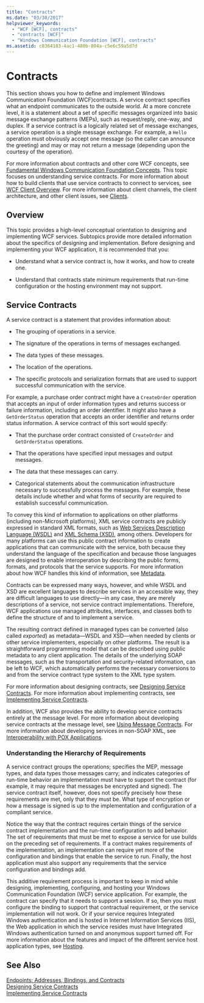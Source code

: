 ```yaml
---
title: "Contracts"
ms.date: "03/30/2017"
helpviewer_keywords: 
  - "WCF [WCF], contracts"
  - "contracts [WCF]"
  - "Windows Communication Foundation [WCF], contracts"
ms.assetid: c8364183-4ac1-480b-804a-c5e6c59a5d7d
---
```

# Contracts
This section shows you how to define and implement Windows Communication Foundation (WCF)contracts. A service contract specifies what an endpoint communicates to the outside world. At a more concrete level, it is a statement about a set of specific messages organized into basic message exchange patterns (MEPs), such as request/reply, one-way, and duplex. If a service contract is a logically related set of message exchanges, a service operation is a single message exchange. For example, a `Hello` operation must obviously accept one message (so the caller can announce the greeting) and may or may not return a message (depending upon the courtesy of the operation).  
  
 For more information about contracts and other core WCF concepts, see [Fundamental Windows Communication Foundation Concepts](../../../../docs/framework/wcf/fundamental-concepts.md). This topic focuses on understanding service contracts. For more information about how to build clients that use service contracts to connect to services, see [WCF Client Overview](../../../../docs/framework/wcf/wcf-client-overview.md). For more information about client channels, the client architecture, and other client issues, see [Clients](../../../../docs/framework/wcf/feature-details/clients.md).  
  
## Overview  
 This topic provides a high-level conceptual orientation to designing and implementing WCF services. Subtopics provide more detailed information about the specifics of designing and implementation. Before designing and implementing your WCF application, it is recommended that you:  
  
-   Understand what a service contract is, how it works, and how to create one.  
  
-   Understand that contracts state minimum requirements that run-time configuration or the hosting environment may not support.  
  
## Service Contracts  
 A service contract is a statement that provides information about:  
  
-   The grouping of operations in a service.  
  
-   The signature of the operations in terms of messages exchanged.  
  
-   The data types of these messages.  
  
-   The location of the operations.  
  
-   The specific protocols and serialization formats that are used to support successful communication with the service.  
  
 For example, a purchase order contract might have a `CreateOrder` operation that accepts an input of order information types and returns success or failure information, including an order identifier. It might also have a `GetOrderStatus` operation that accepts an order identifier and returns order status information. A service contract of this sort would specify:  
  
-   That the purchase order contract consisted of `CreateOrder` and `GetOrderStatus` operations.  
  
-   That the operations have specified input messages and output messages.  
  
-   The data that these messages can carry.  
  
-   Categorical statements about the communication infrastructure necessary to successfully process the messages. For example, these details include whether and what forms of security are required to establish successful communication.  
  
 To convey this kind of information to applications on other platforms (including non-Microsoft platforms), XML service contracts are publicly expressed in standard XML formats, such as [Web Services Description Language (WSDL)](https://go.microsoft.com/fwlink/?LinkId=87004) and [XML Schema (XSD)](https://go.microsoft.com/fwlink/?LinkId=87005), among others. Developers for many platforms can use this public contract information to create applications that can communicate with the service, both because they understand the language of the specification and because those languages are designed to enable interoperation by describing the public forms, formats, and protocols that the service supports. For more information about how WCF handles this kind of information, see [Metadata](../../../../docs/framework/wcf/feature-details/metadata.md).  
  
 Contracts can be expressed many ways, however, and while WSDL and XSD are excellent languages to describe services in an accessible way, they are difficult languages to use directly—in any case, they are merely descriptions of a service, not service contract implementations. Therefore, WCF applications use managed attributes, interfaces, and classes both to define the structure of and to implement a service.  
  
 The resulting contract defined in managed types can be converted (also called *exported*) as metadata—WSDL and XSD—when needed by clients or other service implementers, especially on other platforms. The result is a straightforward programming model that can be described using public metadata to any client application. The details of the underlying SOAP messages, such as the transportation and security-related information, can be left to WCF, which automatically performs the necessary conversions to and from the service contract type system to the XML type system.  
  
 For more information about designing contracts, see [Designing Service Contracts](../../../../docs/framework/wcf/designing-service-contracts.md). For more information about implementing contracts, see [Implementing Service Contracts](../../../../docs/framework/wcf/implementing-service-contracts.md).  
  
 In addition, WCF also provides the ability to develop service contracts entirely at the message level. For more information about developing service contracts at the message level, see [Using Message Contracts](../../../../docs/framework/wcf/feature-details/using-message-contracts.md). For more information about developing services in non-SOAP XML, see [Interoperability with POX Applications](../../../../docs/framework/wcf/feature-details/interoperability-with-pox-applications.md).  
  
### Understanding the Hierarchy of Requirements  
 A service contract groups the operations; specifies the MEP, message types, and data types those messages carry; and indicates categories of run-time behavior an implementation must have to support the contract (for example, it may require that messages be encrypted and signed). The service contract itself, however, does not specify precisely how these requirements are met, only that they must be. What type of encryption or how a message is signed is up to the implementation and configuration of a compliant service.  
  
 Notice the way that the contract requires certain things of the service contract implementation and the run-time configuration to add behavior. The set of requirements that must be met to expose a service for use builds on the preceding set of requirements. If a contract makes requirements of the implementation, an implementation can require yet more of the configuration and bindings that enable the service to run. Finally, the host application must also support any requirements that the service configuration and bindings add.  
  
 This additive requirement process is important to keep in mind while designing, implementing, configuring, and hosting your Windows Communication Foundation (WCF) service application. For example, the contract can specify that it needs to support a session. If so, then you must configure the binding to support that contractual requirement, or the service implementation will not work. Or if your service requires Integrated Windows authentication and is hosted in Internet Information Services (IIS), the Web application in which the service resides must have Integrated Windows authentication turned on and anonymous support turned off. For more information about the features and impact of the different service host application types, see [Hosting](../../../../docs/framework/wcf/feature-details/hosting.md).  
  
## See Also  
 [Endpoints: Addresses, Bindings, and Contracts](../../../../docs/framework/wcf/feature-details/endpoints-addresses-bindings-and-contracts.md)  
 [Designing Service Contracts](../../../../docs/framework/wcf/designing-service-contracts.md)  
 [Implementing Service Contracts](../../../../docs/framework/wcf/implementing-service-contracts.md)
